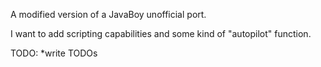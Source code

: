 A modified version of a JavaBoy unofficial port.

I want to add scripting capabilities and some kind of "autopilot" function.

TODO:
*write TODOs
